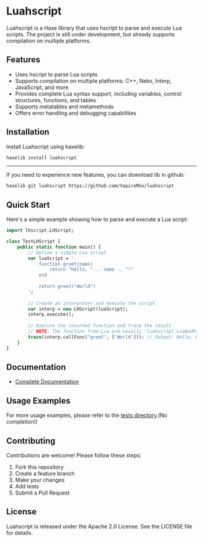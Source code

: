 # Luahscript

Luahscript is a Haxe library that uses hscript to parse and execute Lua scripts. The project is still under development, but already supports compilation on multiple platforms.

## Features

- Uses hscript to parse Lua scripts
- Supports compilation on multiple platforms: C++, Neko, Interp, JavaScript, and more
- Provides complete Lua syntax support, including variables, control structures, functions, and tables
- Supports metatables and metamethods
- Offers error handling and debugging capabilities

## Installation

Install Luahscript using haxelib:

```bash
haxelib install luahscript
```
---

If you need to experience new features, you can download lib in github:

```bash
haxelib git luahscript https://github.com/VapireMox/luahscript
```

## Quick Start

Here's a simple example showing how to parse and execute a Lua script:

```haxe
import lhscript.LHScript;

class TestLHScript {
    public static function main() {
        // Define a simple Lua script
        var luaScript = '
            function greet(name)
                return "Hello, " .. name .. "!"
            end
            
            return greet("World")
        ';
        
        // Create an interpreter and execute the script
        var interp = new LHScript(luaScript);
        interp.execute();
        
        // Execute the returned function and trace the result
        // NOTE: The function from Lua are usually 'luahscript.LuaAndParams'. if want to obtain its value, call the "values" field, pls.
        trace(interp.callFunc("greet", ['World'])); // Output: Hello, World!
    }
}
```

## Documentation

- [Complete Documentation](https://github.com/VapireMox/luahscript/blob/master/DOCUMENTATION.md)

## Usage Examples

For more usage examples, please refer to the [tests directory](./tests).(No completion!)

## Contributing

Contributions are welcome! Please follow these steps:

1. Fork this repository
2. Create a feature branch
3. Make your changes
4. Add tests
5. Submit a Pull Request

## License

Luahscript is released under the Apache 2.0 License. See the LICENSE file for details.
